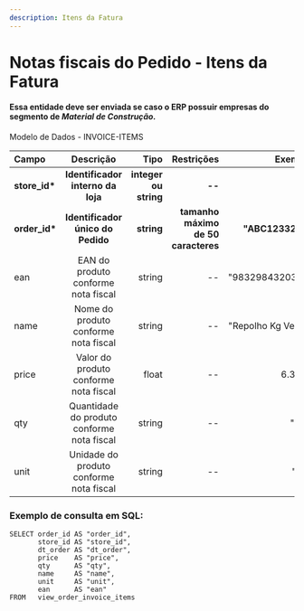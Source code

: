 ```yaml
---
description: Itens da Fatura
---
```


# Notas fiscais do Pedido - Itens da Fatura

#### Essa entidade deve ser enviada se caso o ERP possuir empresas do segmento de _Material de Construção._

Modelo de Dados - INVOICE-ITEMS



| Campo | Descrição | Tipo | Restrições | Exemplo |
| :--- | :---: | ---: | ---: | ---: |
| **store\_id\*** | **Identificador interno da loja** | **integer ou string** | **--** | **1** |
| **order\_id\*** | **Identificador único do Pedido** | **string** | **tamanho máximo de 50 caracteres** | **"ABC1233233"** |
| ean | EAN do produto conforme nota fiscal | string | -- | "9832984320374" |
| name | Nome do produto conforme nota fiscal | string | -- | "Repolho Kg Verde" |
| price | Valor do produto conforme nota fiscal | float | -- | 6.3400 |
| qty | Quantidade do produto conforme nota fiscal | string | -- | "8.0" |
| unit | Unidade do produto conforme nota fiscal | string | -- | "KG" |

### Exemplo de consulta em SQL:

```text
SELECT order_id AS "order_id", 
       store_id AS "store_id", 
       dt_order AS "dt_order", 
       price    AS "price", 
       qty      AS "qty", 
       name     AS "name", 
       unit     AS "unit", 
       ean      AS "ean" 
FROM   view_order_invoice_items 
```

